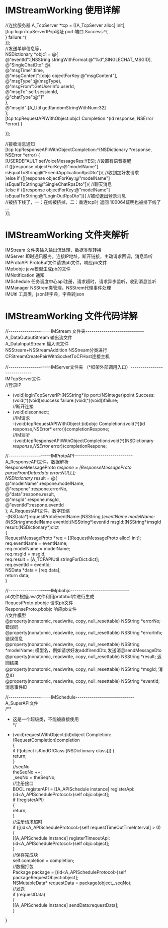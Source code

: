# IMStreamWorking 使用详解
//连接服务器
A_TcpServer *tcp = [[A_TcpServer alloc] init]; <br>
[tcp loginTcpServerIP:ip地址 port:端口 Success:^{<br>
} failure:^{<br>
}];  <br>
//发送单聊信息等， <br>
NSDictionary *objc1 = @{ <br>
                            @"eventId":[NSString stringWithFormat:@"%d",SINGLECHAT_MSGID], <br>
                            @"SingleChatDto":@{ <br>
                                    @"msgTime":time, <br>
                                    @"msgContent":[objc objectForKey:@"msgContent"], <br>
                                    @"msgType":@(msgType), <br>
                                    @"msgFrom":GetUserInfo.userId, <br>
                                    @"msgTo":self.sessionId, <br>
                                    @"chatType":@"1" <br>
                                    }, <br>
                            @"msgId":[A_Util getRandomStringWithNum:32] <br>
                            }; <br>
[tcp tcpRequestAPIWithObject:objc1  Completion:^(id response, NSError *error) { <br>

}];<br>

//接收消息通知<br>
 [tcp tcpResponseAPIWithObjectCompletion:^(NSDictionary *response, NSError *error) {<br>
        [USERDEFAULT setVoiceMessageRes:YES];  //设置有语音提醒<br>
        if ([[response objectForKey:@"modelName"] isEqualToString:@"FriendApplicationRpsDto"]){ //收到加好友请求<br>
        }else if ([[response objectForKey:@"modelName"] isEqualToString:@"SingleChatRpsDto"]){  //聊天消息<br>
        }else if ([[response objectForKey:@"modelName"] isEqualToString:@"LoginOutRpsDto"]){    //被动退出登录消息<br>
            //被挤下线了，一：在线被挤掉，二：重连tcp时 返回 100064证明也被挤下线了<br>
        ...<br>
  }];<br>


# IMStreamWorking 文件夹解析<br>
IMStream 文件夹输入输出流处理，数据类型转换<br>
IMServer 即时通讯服务，连接IP地址，断开链接，主动请求回调，消息监听<br>
IMProtoAPI ProtoBuf文件请求pb文件，响应pb文件<br>
IMpbobjc  java模型生成pb的文件<br>
IMNotification 通知<br>
IMSchedule 任务调度中心api注册，请求超时，请求异步监听，收到消息监听<br>
IMManager  NSStrem类管理，NSStrem代理事件处理<br>
IMUitl     工具类，json转字典，字典转json<br>

# IMStreamWorking 文件代码详解<br>
//---------------------IMStream 文件夹-----------------------------<br>
A_DataOutputStream 输出流文件<br>
A_DataInputStream  输入流文件<br>
NSStream+NSStreamAddition  NSStream分类进行CFStreamCreatePairWithSocketToCFHost连接主机<br>

//---------------------IMServer文件夹 （*框架外部调用入口）-----------------------------<br>
IMTcpServer文件<br>
//登录IP<br>
- (void)loginTcpServerIP:(NSString*)ip port:(NSInteger)point Success:(void(^)(void))success failure:(void(^)(void))failure;<br>
//断开连接<br>
- (void)disconnect;<br>
//IM请求<br>
-(void)tcpRequestAPIWithObject:(id)objc Completion:(void(^)(id response,NSError* error))completionRespone;<br>
//IM监听<br>
-(void)tcpResponseAPIWithObjectCompletion:(void(^)(NSDictionary *response,NSError* error))completionRespone;<br>

//---------------------IMProtoAPI-----------------------------<br>
A_ResponseAPI文件，数据解析<br>
ResponseMessageProto *respone  = [ResponseMessageProto parseFromData:data error:NULL];<br>
NSDictionary* result = @{<br>
                         @"modelName":respone.modelName,<br>
                         @"respone":respone.errorNo,<br>
                         @"data":respone.result,<br>
                         @"msgId":respone.msgId,<br>
                         @"eventId":respone.eventId<br>
                         };
A_RequestAPI文件，数字压缩<br>
-(NSData*)requestProtoEventName:(NSString *)eventName modelName:(NSString*)modelName eventId:(NSString*)eventId msgId:(NSString*)msgId result:(NSDictionary*)dict<br>
{<br>
    RequestMessageProto *req = [[RequestMessageProto alloc] init];<br>
    req.eventName = eventName;<br>
    req.modelName = modelName;<br>
    req.msgId = msgId;<br>
    req.result = [A_TCPAPIUtil stringForDict:dict];<br>
    req.eventId = eventId;<br>
    NSData *data = [req data];<br>
    return data;<br>
}<br>


//---------------------IMpbobjc-----------------------------<br>
pb文件根据java文件利用protobuf库进行生成<br>
RequestProto.pbobjc      请求pb文件<br>
ResponseProto.pbobjc     响应pb文件<br>
//文件模型<br>
@property(nonatomic, readwrite, copy, null_resettable) NSString *errorNo; 错误码<br>
@property(nonatomic, readwrite, copy, null_resettable) NSString *errorInfo; 错误信息<br>
@property(nonatomic, readwrite, copy, null_resettable) NSString *modelName; 模型名，例如请求好友addfirendDto,发送消息sendMessageDto<br>
@property(nonatomic, readwrite, copy, null_resettable) NSString *result;    返回结果<br>
@property(nonatomic, readwrite, copy, null_resettable) NSString *msgId;     消息ID<br>
@property(nonatomic, readwrite, copy, null_resettable) NSString *eventId;   消息事件ID<br>


//---------------------IMSchedule-----------------------------<br>
A_SuperAPI文件 <br>
/**<br>
 *  这是一个超级类，不能被直接使用<br>
 */<br>
- (void)requestWithObject:(id)object Completion:(RequestCompletion)completion<br>
{<br>
    if (![object isKindOfClass:[NSDictionary class]]) {<br>
        return;<br>
    }<br>
    //seqNo<br>
    theSeqNo ++;<br>
    _seqNo = theSeqNo;<br>
    //注册接口<br>
    BOOL registerAPI = [[A_APISchedule instance] registerApi:(id<A_APIScheduleProtocol>)self objc:object];<br>
    if (!registerAPI)<br>
    {<br>
        return;<br>
    }<br>
    //注册请求超时<br>
    if ([(id<A_APIScheduleProtocol>)self requestTimeOutTimeInterval] > 0)<br>
    {<br>
        [[A_APISchedule instance] registerTimeoutApi:(id<A_APIScheduleProtocol>)self objc:object];<br>
    }<br>
    //保存完成块<br>
    self.completion = completion;<br>
    //数据打包<br>
    Package package = [(id<A_APIScheduleProtocol>)self packageRequestObject:object];<br>
    NSMutableData* requestData = package(object,_seqNo);<br>
    //发送<br>
    if (requestData)<br>
    {<br>
        [[A_APISchedule instance] sendData:requestData];<br>
    }<br>
    
}<br>

    



